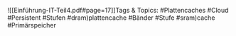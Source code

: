 
![[Einführung-IT-Teil4.pdf#page=17]]Tags & Topics:
   #Plattencaches
   #Cloud
   #Persistent
   #Stufen
   #dram)plattencache
   #Bänder
   #Stufe
   #sram)cache
   #Primärspeicher